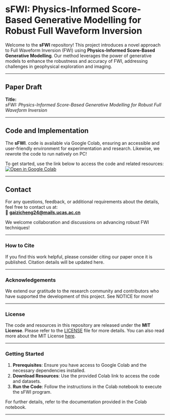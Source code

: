 # **sFWI: Physics-Informed Score-Based Generative Modelling for Robust Full Waveform Inversion**

Welcome to the **sFWI** repository! This project introduces a novel approach to Full Waveform Inversion (FWI) using **Physics-Informed Score-Based Generative Modelling**. Our method leverages the power of generative models to enhance the robustness and accuracy of FWI, addressing challenges in geophysical exploration and imaging.

---

## **Paper Draft**
**Title:**  
*sFWI: Physics-Informed Score-Based Generative Modelling for Robust Full Waveform Inversion*

---

## **Code and Implementation**
The **sFWI**. code is available via Google Colab, ensuring an accessible and user-friendly environment for experimentation and research. Likewise, we rewrote the code to run natively on PC!

To get started, use the link below to access the code and related resources:  
[![Open in Google Colab](https://colab.research.google.com/assets/colab-badge.svg)](https://drive.google.com/drive/folders/179iySwfYDSeubwMTJoDpTZ6A_W02vZXx?usp=sharing)

---

## **Contact**
For any questions, feedback, or additional requirements about the details, feel free to contact us at:  
📧 **gaizicheng24@mails.ucas.ac.cn**

We welcome collaboration and discussions on advancing robust FWI techniques!

---

### **How to Cite**
If you find this work helpful, please consider citing our paper once it is published. Citation details will be updated here.

---

### **Acknowledgements**
We extend our gratitude to the research community and contributors who have supported the development of this project. See NOTICE for more!

---

### License
The code and resources in this repository are released under the **MIT License**. Please refer to the [LICENSE](LICENSE) file for more details. You can also read more about the MIT License [here](https://opensource.org/licenses/MIT).

---

### **Getting Started**
1. **Prerequisites**: Ensure you have access to Google Colab and the necessary dependencies installed.  
2. **Download Resources**: Use the provided Colab link to access the code and datasets.  
3. **Run the Code**: Follow the instructions in the Colab notebook to execute the sFWI program.  

For further details, refer to the documentation provided in the Colab notebook.

---

